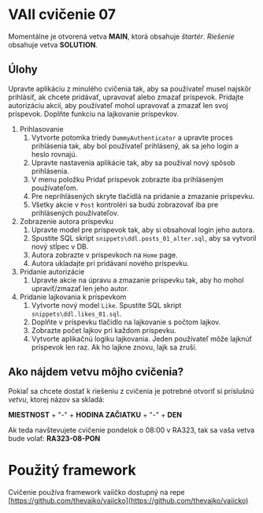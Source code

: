 # VAII cvičenie 07
Momentálne je otvorená vetva __MAIN__, ktorá obsahuje _štartér_. _Riešenie_ obsahuje vetva __SOLUTION__.

## Úlohy
Upravte aplikáciu z minulého cvičenia tak, aby sa používateľ musel najskôr prihlásiť, ak chcete pridávať, upravovať alebo zmazať príspevok. Pridajte autorizáciu akcií, aby používateľ mohol upravovať a zmazať len svoj príspevok. Doplňte funkciu na lajkovanie príspevkov.

1. Prihlasovanie
   1. Vytvorte potomka triedy `DummyAuthenticator` a upravte proces prihlásenia tak, aby bol používateľ prihlásený, ak sa jeho login a heslo rovnajú.
   2. Upravte nastavenia aplikácie tak, aby sa používal nový spôsob prihlásenia.
   3. V menu položku Pridať príspevok zobrazte iba prihláseným používateľom.
   4. Pre neprihlásených skryte tlačidlá na pridanie a zmazanie príspevku.
   5. Všetky akcie v `Post` kontroléri sa budú zobrazovať iba pre prihlásených používateľov.
2. Zobrazenie autora príspevku
   1. Upravte model pre príspevok tak, aby si obsahoval login jeho autora.
   2. Spustite SQL skript `snippets\ddl.posts_01_alter.sql`, aby sa vytvoril nový stĺpec v DB.
   3. Autora zobrazte v príspevkoch na `Home` page.
   4. Autora ukladajte pri pridávaní nového príspevku.
3. Pridanie autorizácie
   1. Upravte akcie na úpravu a zmazanie príspevku tak, aby ho mohol upraviť/zmazať len jeho autor.
4. Pridanie lajkovania k príspevkom
   1. Vytvorte nový model `Like`. Spustite SQL skript `snippets\ddl.likes_01.sql`.
   2. Doplňte v príspevku tlačidlo na lajkovanie s počtom lajkov.
   3. Zobrazte počet lajkov pri každom príspevku.
   4. Vytvorte aplikačnú logiku lajkovania. Jeden používateľ môže lajknúť príspevok len raz. Ak ho lajkne znovu, lajk sa zruší.

## Ako nájdem vetvu môjho cvičenia?
Pokiaľ sa chcete dostať k riešeniu z cvičenia je potrebné otvoriť si príslušnú _vetvu_, ktorej názov sa skladá:

__MIESTNOST__ + "-" + __HODINA ZAČIATKU__ + "-" + __DEN__

Ak teda navštevujete cvičenie pondelok o 08:00 v RA323, tak sa vaša vetva bude volať: __RA323-08-PON__

# Použitý framework
Cvičenie používa framework vaííčko dostupný na repe [https://github.com/thevajko/vaiicko](https://github.com/thevajko/vaiicko)
